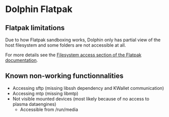 # Dolphin Flatpak

## Flatpak limitations

Due to how Flatpak sandboxing works, Dolphin only has partial view of the host
filesystem and some folders are not accessible at all.

For more details see the
[Filesystem access section of the Flatpak documentation](https://docs.flatpak.org/en/latest/sandbox-permissions.html#filesystem-access).

## Known non-working functionnalities

* Accessing sftp (missing libssh dependency and KWallet communication)
* Accessing mtp (missing libmtp)
* Not visible mounted devices (most likely because of no access to plasma dataengines)
  - Accessible from /run/media
